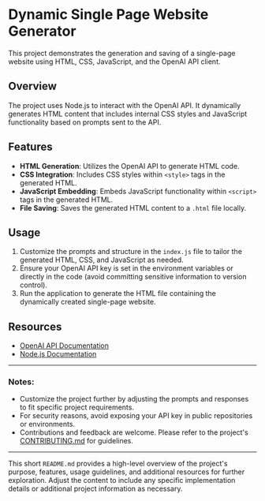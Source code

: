 # Dynamic Single Page Website Generator

This project demonstrates the generation and saving of a single-page website using HTML, CSS, JavaScript, and the OpenAI API client.

## Overview

The project uses Node.js to interact with the OpenAI API. It dynamically generates HTML content that includes internal CSS styles and JavaScript functionality based on prompts sent to the API.

## Features

- **HTML Generation**: Utilizes the OpenAI API to generate HTML code.
- **CSS Integration**: Includes CSS styles within `<style>` tags in the generated HTML.
- **JavaScript Embedding**: Embeds JavaScript functionality within `<script>` tags in the generated HTML.
- **File Saving**: Saves the generated HTML content to a `.html` file locally.

## Usage

1. Customize the prompts and structure in the `index.js` file to tailor the generated HTML, CSS, and JavaScript as needed.
2. Ensure your OpenAI API key is set in the environment variables or directly in the code (avoid committing sensitive information to version control).
3. Run the application to generate the HTML file containing the dynamically created single-page website.

## Resources

- [OpenAI API Documentation](https://beta.openai.com/docs/)
- [Node.js Documentation](https://nodejs.org/en/docs/)

---

### Notes:

- Customize the project further by adjusting the prompts and responses to fit specific project requirements.
- For security reasons, avoid exposing your API key in public repositories or environments.
- Contributions and feedback are welcome. Please refer to the project's [CONTRIBUTING.md](CONTRIBUTING.md) for guidelines.

---

This short `README.md` provides a high-level overview of the project's purpose, features, usage guidelines, and additional resources for further exploration. Adjust the content to include any specific implementation details or additional project information as necessary.